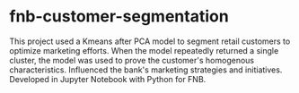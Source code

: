 # fnb-customer-segmentation
This project used a Kmeans after PCA model to segment retail customers to optimize marketing efforts. When the model repeatedly returned a single cluster, the model was used to prove the customer's homogenous characteristics. Influenced the bank's marketing strategies and initiatives. Developed in Jupyter Notebook with Python for FNB.
